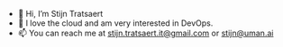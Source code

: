 - 👋 Hi, I’m Stijn Tratsaert
- 👀 I love the cloud and am very interested in DevOps.
- 📫 You can reach me at stijn.tratsaert.it@gmail.com or stijn@uman.ai

<!---
stijntratsaertit/stijntratsaertit is a ✨ special ✨ repository because its `README.md` (this file) appears on your GitHub profile.
You can click the Preview link to take a look at your changes.
--->
